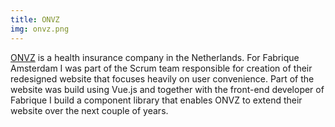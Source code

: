 ```yaml
---
title: ONVZ
img: onvz.png
---
```


[ONVZ](https://www.onvz.nl) is a health insurance company in the Netherlands. For Fabrique Amsterdam I was part of the Scrum team responsible for creation of their redesigned website that focuses heavily on user convenience. Part of the website was build using Vue.js and together with the front-end developer of Fabrique I build a component library that enables ONVZ to extend their website over the next couple of years.
